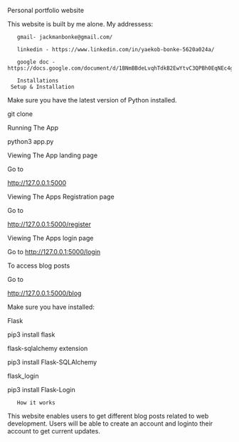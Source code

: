 Personal portfolio website

This website is built by me alone.
My addressess:

       gmail- jackmanbonke@gmail.com/
       
       linkedin - https://www.linkedin.com/in/yaekob-bonke-5620a024a/
       
       google doc - https://docs.google.com/document/d/1BNmBBdeLvqhTdkB2EwYtvC3QPBh0EqNEc4gtKlPurnE/edit

       Installations
     Setup & Installation
Make sure you have the latest version of Python installed.

git clone <repo-url>

Running The App

python3 app.py

Viewing The App landing page

Go to

http://127.0.0.1:5000 

Viewing The Apps Registration page

Go to 

http://127.0.0.1:5000/register

Viewing The Apps login page

Go to 
http://127.0.0.1:5000/login

To access blog posts

Go to 

http://127.0.0.1:5000/blog

Make sure you have installed:

Flask

pip3 install flask

flask-sqlalchemy extension

pip3 install Flask-SQLAlchemy

flask_login

pip3 install Flask-Login



       How it works
  This website enables users to get different blog posts related to web development.
  Users will be able to create an account and loginto their account to get current updates. 
